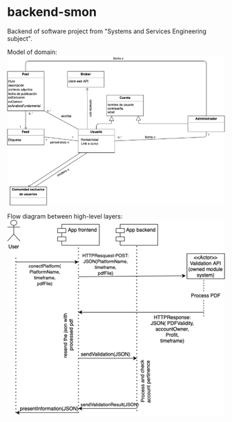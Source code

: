# backend-smon
Backend of software project from "Systems and Services Engineering subject".

Model of domain:
![Alt text](https://github.com/YMRodriguez/backend-smon/blob/main/DomainModel.png)

Flow diagram between high-level layers:
![Alt text](https://github.com/YMRodriguez/backend-smon/blob/main/WFandAPI.png)
